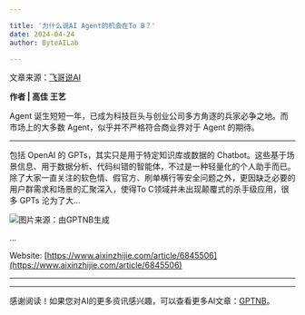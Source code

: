 ```yaml
---

title: '为什么说AI Agent的机会在To B？'
date: 2024-04-24
author: ByteAILab

---
```


文章来源：[飞哥说AI](https://mp.weixin.qq.com/s/Cge9VG_LK2p8s4O29bm9GA)

**作者 | 高佳 王艺**

Agent 诞生短短一年，已成为科技巨头与创业公司多方角逐的兵家必争之地。而市场上的大多数 Agent，似乎并不严格符合商业界对于 Agent 的期待。

---
包括 OpenAI 的 GPTs，其实只是用于特定知识库或数据的 Chatbot。这些基于场景信息、用于数据分析、代码纠错的智能体，不过是一种轻量化的个人助手而已。除了大家一直关注的软色情、假官方、刷单横行等安全问题之外，更因缺乏必要的用户群需求和场景的汇聚深入，使得To C领域并未出现颠覆式的杀手级应用，很多 GPTs 沦为了大...

![图片来源：由GPTNB生成](http://www.jesonc.com/upload/3B33CB85B496C0CB6FBA4C2BD79320AD/1713837494079/FtOA_TmUBeXcv6VAjK265mg5AnG2.png)

...

Website: [https://www.aixinzhijie.com/article/6845506](https://www.aixinzhijie.com/article/6845506)

---
---
感谢阅读！如果您对AI的更多资讯感兴趣，可以查看更多AI文章：[GPTNB](https://gptnb.com)。